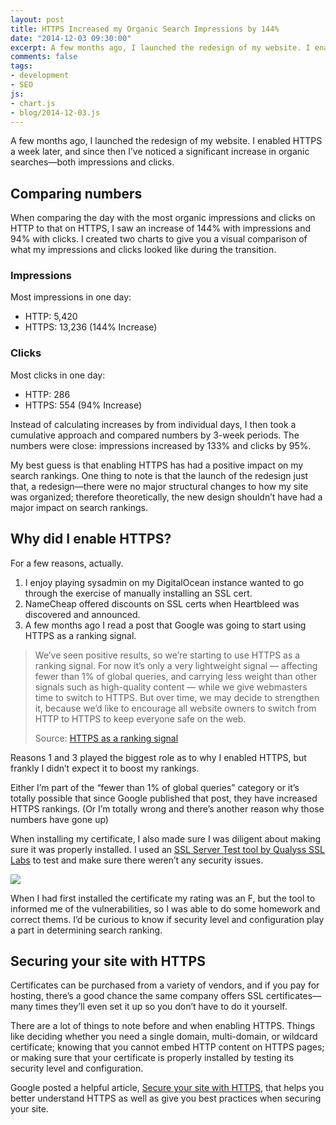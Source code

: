```yaml
---
layout: post
title: HTTPS Increased my Organic Search Impressions by 144%
date: "2014-12-03 09:30:00"
excerpt: A few months ago, I launched the redesign of my website. I enabled HTTPS a week later, and since then I’ve noticed a significant increase in organic searches—both impressions and clicks. Impressions went up by 144% and clicks by 94%.
comments: false
tags:
- development
- SEO
js:
- chart.js
- blog/2014-12-03.js
---
```


A few months ago, I launched the redesign of my website. I enabled HTTPS a week later, and since then I’ve noticed a significant increase in organic searches—both impressions and clicks.

<!--more-->

## Comparing numbers

When comparing the day with the most organic impressions and clicks on HTTP to that on HTTPS, I saw an increase of 144% with impressions and 94% with clicks. I created two charts to give you a visual comparison of what my impressions and clicks looked like during the transition.

### Impressions

<div class="chart chart--no-labels">
  <canvas id="http-https-impressions" width="600px" height="250px"></canvas>
  <div id="http-https-impressions-legend" class="chart-legend"></div>
</div>

Most impressions in one day:

- HTTP: 5,420
- HTTPS: 13,236 (144% Increase)

### Clicks

<div class="chart chart--no-labels">
  <canvas id="http-https-clicks" width="600px" height="250px"></canvas>
  <div id="http-https-clicks-legend" class="chart-legend"></div>
</div>

Most clicks in one day:

- HTTP: 286
- HTTPS: 554 (94% Increase)

Instead of calculating increases by from individual days, I then took a cumulative approach and compared numbers by 3-week periods. The numbers were close: impressions increased by 133% and clicks by 95%.

My best guess is that enabling HTTPS has had a positive impact on my search rankings. One thing to note is that the launch of the redesign just that, a redesign—there were no major structural changes to how my site was organized; therefore theoretically, the new design shouldn’t have had a major impact on search rankings.

## Why did I enable HTTPS?

For a few reasons, actually.

1. I enjoy playing sysadmin on my DigitalOcean instance wanted to go through the exercise of manually installing an SSL cert.
2. NameCheap offered discounts on SSL certs when Heartbleed was discovered and announced.
3. A few months ago I read a post that Google was going to start using HTTPS as a ranking signal.

> We’ve seen positive results, so we’re starting to use HTTPS as a ranking signal. For now it’s only a very lightweight signal — affecting fewer than 1% of global queries, and carrying less weight than other signals such as high-quality content — while we give webmasters time to switch to HTTPS. But over time, we may decide to strengthen it, because we’d like to encourage all website owners to switch from HTTP to HTTPS to keep everyone safe on the web.
> 
> Source: <a href="http://googlewebmastercentral.blogspot.com/2014/08/https-as-ranking-signal.html" target="_blank">HTTPS as a ranking signal</a>

Reasons 1 and 3 played the biggest role as to why I enabled HTTPS, but frankly I didn’t expect it to boost my rankings.

Either I’m part of the “fewer than 1% of global queries” category or it’s totally possible that since Google published that post, they have increased HTTPS rankings. (Or I’m totally wrong and there’s another reason why those numbers have gone up)

When installing my certificate, I also made sure I was diligent about making sure it was properly installed. I used an <a href="https://www.ssllabs.com/ssltest/index.html" target="_blank">SSL Server Test tool by Qualyss SSL Labs</a> to test and make sure there weren’t any security issues.

![](/assets/images/blog/2014/https-increased-my-organic-search-impressions-by-144-percent/ssl-test.png)

When I had first installed the certificate my rating was an F, but the tool to informed me of the vulnerabilities, so I was able to do some homework and correct thems. I’d be curious to know if security level and configuration play a part in determining search ranking.

## Securing your site with HTTPS

Certificates can be purchased from a variety of vendors, and if you pay for hosting, there’s a good chance the same company offers SSL certificates—many times they’ll even set it up so you don’t have to do it yourself.

There are a lot of things to note before and when enabling HTTPS. Things like deciding whether you need a single domain, multi-domain, or wildcard certificate; knowing that you cannot embed HTTP content on HTTPS pages; or making sure that your certificate is properly installed by testing its security level and configuration.

Google posted a helpful article, <a href="https://support.google.com/webmasters/answer/6073543" target="_blank">Secure your site with HTTPS</a>, that helps you better understand HTTPS as well as give you best practices when securing your site.